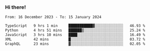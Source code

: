 ### Hi there!

<!--START_SECTION:waka-->

```txt
From: 16 December 2023 - To: 15 January 2024

TypeScript   9 hrs 1 min     ███████████▓░░░░░░░░░░░░░   46.93 %
Python       4 hrs 51 mins   ██████▒░░░░░░░░░░░░░░░░░░   25.24 %
JavaScript   3 hrs 10 mins   ████░░░░░░░░░░░░░░░░░░░░░   16.49 %
XML          42 mins         █░░░░░░░░░░░░░░░░░░░░░░░░   03.72 %
GraphQL      23 mins         ▓░░░░░░░░░░░░░░░░░░░░░░░░   02.05 %
```

<!--END_SECTION:waka-->

